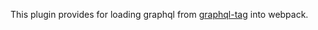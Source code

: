 This plugin provides for  loading graphql from [graphql-tag](https://github.com/apollographql/graphql-tag) into webpack.
